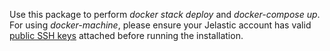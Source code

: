 Use this package to perform *docker stack deploy* and *docker-compose up*. For using *docker-machine*, please ensure your Jelastic account has valid [public SSH keys](https://docs.jelastic.com/ssh-add-key) attached before running the installation.
